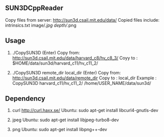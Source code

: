 ## SUN3DCppReader

Copy files from server:
	http://sun3d.csail.mit.edu/data/
Copied files include:
	intrinsics.txt
	image/*.jpg
	depth/*.png

## Usage

1. ./CopySUN3D (Enter)
	Copy from: http://sun3d.csail.mit.edu/data/harvard_c8/hv_c8_3/
	Coyy to  : $HOME/data/sun3d/harvard_c11/hv_c11_2/

2. ./CopySUN3D remote_dir local_dir (Enter)
	Copy from: http://sun3d.csail.mit.edu/data/remote_dir
	Copy to  : local_dir
	Example  : CopySUN3D harvard_c11/hv_c11_2/ /home/USER_NAME/data/sun3d/


## Dependency

1. curl
	http://curl.haxx.se/
	Ubuntu: sudo apt-get install libcurl4-gnutls-dev

2. jpeg
	Ubuntu: sudo apt-get install libjpeg-turbo8-dev

3. png
	Ubuntu: sudo apt-get install libpng++-dev



